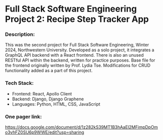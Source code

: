 # Full Stack Software Engineering Project 2: Recipe Step Tracker App

### Description:
This was the second project for Full Stack Software Engineering, Winter 2024, Northwestern University. Developed as a solo project, it integrates a GraphQL API backend with a React frontend. There is also an unused RESTful API within the backend, written for practice purposes. Base file for the frontend originally written by Prof. Lydia Tse. Modifications for CRUD functionality added as a part of this project.

### Tech Stack:
- Frontend: React, Apollo Client
- Backend: Django, Django Graphene
- Languages: Python, HTML, CSS, JavaScript

### One pager link: 
https://docs.google.com/document/d/1z282kS39MT1B3hAaEl2MFimpDpOmo3vhFZ0SU6p9WWE/edit?usp=sharing 
